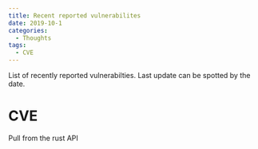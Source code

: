 ```yaml
---
title: Recent reported vulnerabilites 
date: 2019-10-1
categories:
  - Thoughts
tags:
  - CVE
---
```


List of recently reported vulnerabilties. Last update can be spotted by the date.

<!--more-->

#  CVE


Pull from the rust API
